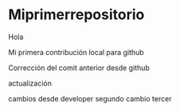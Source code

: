 # Miprimerrepositorio
Hola

Mi primera contribución local para github

Corrección del comit anterior desde github


actualización

cambios desde developer
segundo cambio
tercer
